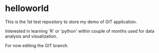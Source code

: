 # helloworld
This is the 1st test repository to store my demo of GIT application.

Interested in learning 'R' or 'python' within couple of months used for data analysis and visualization.

For now editing the GIT branch.
